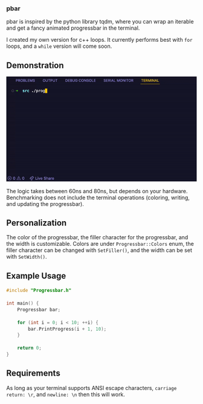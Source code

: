 ### pbar

pbar is inspired by the python library tqdm, where you can wrap an iterable and get a fancy animated progressbar in the terminal. 

I created my own version for c++ loops. It currently performs best with `for` loops, and a `while` version will come soon.

## Demonstration
![gif](/content/pbar.gif)

The logic takes between 60ns and 80ns, but depends on your hardware. Benchmarking does not include the terminal operations (coloring, writing, and updating the progressbar).

## Personalization
The color of the progressbar, the filler character for the progressbar, and the width is customizable. Colors are under `Progressbar::Colors` enum, the filler character can be changed with `SetFiller()`, and the width can be set with `SetWidth()`.

## Example Usage
```cpp
#include "Progressbar.h"

int main() {
    Progressbar bar;

    for (int i = 0; i < 10; ++i) {
        bar.PrintProgress(i + 1, 10);
    }

    return 0;
}
```

## Requirements
As long as your terminal supports ANSI escape characters, `carriage return: \r`, and `newline: \n` then this will work.